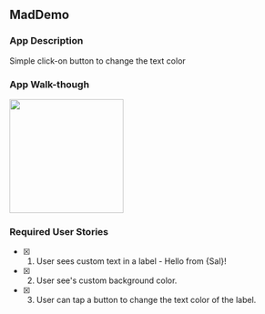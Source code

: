 ## MadDemo

### App Description
Simple click-on button to change the text color

### App Walk-though

<img src="https://recordit.co/uLJkgbSO9a" width=200><br>


### Required User Stories
- [x] 1. User sees custom text in a label - Hello from {Sal}!
- [x] 2. User see's custom background color.
- [x] 3. User can tap a button to change the text color of the label.
